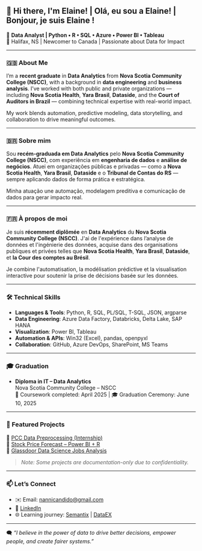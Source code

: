 ## 👋 Hi there, I'm Elaine! | Olá, eu sou a Elaine! | Bonjour, je suis Elaine ! 

🎯 **Data Analyst | Python • R • SQL • Azure • Power BI • Tableau**  
📍 Halifax, NS | Newcomer to Canada | Passionate about Data for Impact

---

### 🇬🇧 About Me

I’m a **recent graduate** in **Data Analytics** from **Nova Scotia Community College (NSCC)**, with a background in **data engineering** and **business analysis**. I’ve worked with both public and private organizations — including **Nova Scotia Health**, **Yara Brasil**, **Dataside**, and the **Court of Auditors in Brazil** — combining technical expertise with real-world impact.

My work blends automation, predictive modeling, data storytelling, and collaboration to drive meaningful outcomes.

---

### 🇧🇷 Sobre mim

Sou **recém-graduada em Data Analytics** pelo **Nova Scotia Community College (NSCC)**, com experiência em **engenharia de dados** e **análise de negócios**. Atuei em organizações públicas e privadas — como a **Nova Scotia Health**, **Yara Brasil**, **Dataside** e o **Tribunal de Contas do RS** — sempre aplicando dados de forma prática e estratégica.

Minha atuação une automação, modelagem preditiva e comunicação de dados para gerar impacto real.

---

### 🇫🇷 À propos de moi

Je suis **récemment diplômée** en **Data Analytics** du **Nova Scotia Community College (NSCC)**. J'ai de l'expérience dans l’analyse de données et l'ingénierie des données, acquise dans des organisations publiques et privées telles que **Nova Scotia Health**, **Yara Brasil**, **Dataside**, et **la Cour des comptes au Brésil**.

Je combine l'automatisation, la modélisation prédictive et la visualisation interactive pour soutenir la prise de décisions basée sur les données.

---

### 🛠️ Technical Skills

- **Languages & Tools**: Python, R, SQL, PL/SQL, T-SQL, JSON, argparse  
- **Data Engineering**: Azure Data Factory, Databricks, Delta Lake, SAP HANA  
- **Visualization**: Power BI, Tableau  
- **Automation & APIs**: Win32 (Excel), pandas, openpyxl  
- **Collaboration**: GitHub, Azure DevOps, SharePoint, MS Teams

---

### 🎓 Graduation

- **Diploma in IT – Data Analytics**  
  Nova Scotia Community College – NSCC  
  📆 Coursework completed: April 2025 | 🎓 Graduation Ceremony: June 10, 2025

---

### 📁 Featured Projects

📌 [PCC Data Preprocessing (Internship)](https://github.com/NanniCandido/internship-healthcare-data-project)  
📌 [Stock Price Forecast – Power BI + R](https://github.com/NanniCandido/applied_data_analytics)  
📌 [Glassdoor Data Science Jobs Analysis](https://github.com/NanniCandido/glassdoor-data-science-jobs)

> *Note: Some projects are documentation-only due to confidentiality.*

---

### 📫 Let’s Connect

- ✉️ Email: nannicandido@gmail.com  
- 🔗 [LinkedIn](https://www.linkedin.com/in/elaine-da-silva-candido/)  
- 🌐 Learning journey: [Semantix](https://semantix.com.br/) | [DataEX](https://www.dataex.com.br/)

---

🗨️ *“I believe in the power of data to drive better decisions, empower people, and create fairer systems.”*

